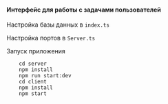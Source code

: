 #### Интерфейс для работы с задачами пользователей 

Настройка базы данных в `index.ts`

Настройка портов в `Server.ts`

Запуск приложения
```
    cd server
    npm install
    npm run start:dev
    cd client
    npm install
    npm start
```
